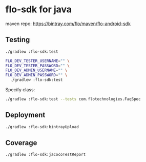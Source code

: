 # flo-sdk for java

maven repo: https://bintray.com/flo/maven/flo-android-sdk

## Testing

```sh
./gradlew :flo-sdk:test
```

```sh
FLO_DEV_TESTER_USERNAME="" \
FLO_DEV_TESTER_PASSWORD="" \
FLO_DEV_ADMIN_USERNAME="" \
FLO_DEV_ADMIN_PASSWORD="" \
  ./gradlew :flo-sdk:test
```

Specify class:

```sh
./gradlew :flo-sdk:test --tests com.flotechnologies.FaqSpec
```

## Deployment

```sh
./gradlew :flo-sdk:bintrayUpload
```

## Coverage

```sh
./gradlew :flo-sdk:jacocoTestReport
```
